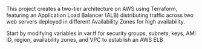 This project creates a two-tier architecture on AWS using Terraform, featuring an Application Load Balancer (ALB) distributing traffic across two web servers deployed in different Availability Zones for high availability.

Start by modifying variables in var.tf for security groups, subnets, keys, AMI ID, region, availability zones, and VPC to establish an AWS ELB

